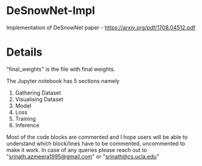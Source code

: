 # DeSnowNet-Impl

Implementation of DeSnowNet paper - https://arxiv.org/pdf/1708.04512.pdf

# Details

"final_weights" is the file with final weights.

The Jupyter notebook has 5 sections namely
1. Gathering Dataset
2. Visualising Dataset
3. Model
4. Loss
5. Training
6. Inference

Most of the code blocks are commented and I hope users will be able to understand which block/lines have to be commented, uncommented to make it work.
In case of any queries please reach out to "srinath.azmeera1995@gmail.com" or "srinath@cs.ucla.edu"

